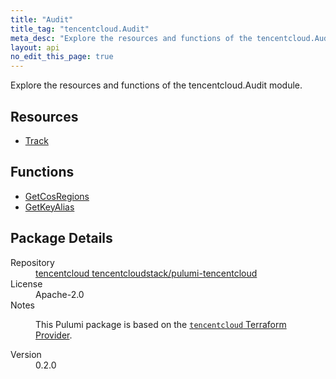 ```yaml
---
title: "Audit"
title_tag: "tencentcloud.Audit"
meta_desc: "Explore the resources and functions of the tencentcloud.Audit module."
layout: api
no_edit_this_page: true
---
```


<!-- WARNING: this file was generated by Pulumi Docs Generator. -->
<!-- Do not edit by hand unless you're certain you know what you are doing! -->

Explore the resources and functions of the tencentcloud.Audit module.

<h2 id="resources">Resources</h2>
<ul class="api">
    <li><a href="track/" title="Track"><span class="api-symbol api-symbol--resource"></span>Track</a></li>
</ul>

<h2 id="functions">Functions</h2>
<ul class="api">
    <li><a href="getcosregions/" title="GetCosRegions"><span class="api-symbol api-symbol--function"></span>GetCosRegions</a></li>
    <li><a href="getkeyalias/" title="GetKeyAlias"><span class="api-symbol api-symbol--function"></span>GetKeyAlias</a></li>
</ul>

<h2 id="package-details">Package Details</h2>
<dl class="package-details">
	<dt>Repository</dt>
	<dd><a href="https://github.com/tencentcloudstack/pulumi-tencentcloud">tencentcloud tencentcloudstack/pulumi-tencentcloud</a></dd>
	<dt>License</dt>
	<dd>Apache-2.0</dd>
	<dt>Notes</dt>
	<dd><p>This Pulumi package is based on the <a href="https://github.com/tencentcloudstack/terraform-provider-tencentcloud"><code>tencentcloud</code> Terraform Provider</a>.</p>
</dd>
	<dt>Version</dt>
	<dd>0.2.0</dd>
</dl>

